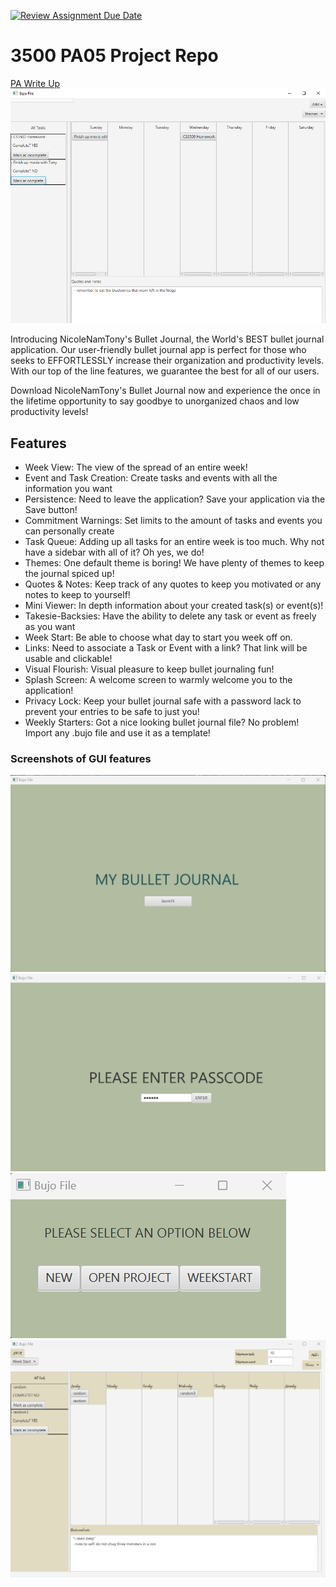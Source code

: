 [![Review Assignment Due Date](https://classroom.github.com/assets/deadline-readme-button-24ddc0f5d75046c5622901739e7c5dd533143b0c8e959d652212380cedb1ea36.svg)](https://classroom.github.com/a/x6ckGcN8)
# 3500 PA05 Project Repo

[PA Write Up](https://markefontenot.notion.site/PA-05-8263d28a81a7473d8372c6579abd6481)
![](sampleGUI.png)

Introducing NicoleNamTony's Bullet Journal, the World's BEST bullet journal application. Our user-friendly bullet 
journal app is perfect for those who seeks to EFFORTLESSLY increase their organization and productivity levels. With
our top of the line features, we guarantee the best for all of our users.

Download NicoleNamTony's Bullet Journal now and experience the once in the lifetime opportunity to say goodbye to
unorganized chaos and low productivity levels!

## Features
- Week View: The view of the spread of an entire week!
- Event and Task Creation: Create tasks and events with all the information you want
- Persistence: Need to leave the application? Save your application via the Save button!
- Commitment Warnings: Set limits to the amount of tasks and events you can personally create
- Task Queue: Adding up all tasks for an entire week is too much. Why not have a sidebar with all of it? Oh yes, we do!
- Themes: One default theme is boring! We have plenty of themes to keep the journal spiced up!
- Quotes & Notes: Keep track of any quotes to keep you motivated or any notes to keep to yourself!
- Mini Viewer: In depth information about your created task(s) or event(s)!
- Takesie-Backsies: Have the ability to delete any task or event as freely as you want
- Week Start: Be able to choose what day to start you week off on.
- Links: Need to associate a Task or Event with a link? That link will be usable and clickable!
- Visual Flourish: Visual pleasure to keep bullet journaling fun!
- Splash Screen: A welcome screen to warmly welcome you to the application!
- Privacy Lock: Keep your bullet journal safe with a password lack to prevent your entries to be safe to just you!
- Weekly Starters: Got a nice looking bullet journal file? No problem! Import any .bujo file and use it as a template!


### Screenshots of GUI features
![](splashscreen.png)
![](passwordscreen.png)
![](welcomescreen.png)
![](calendarscreen.png)